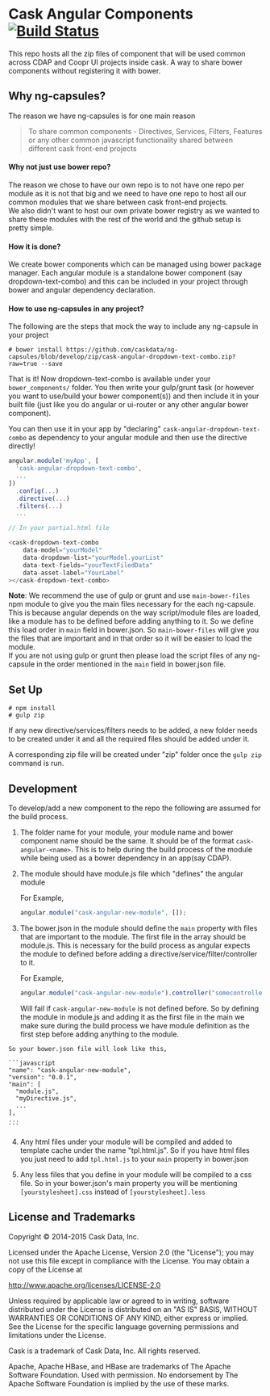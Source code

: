 # Cask Angular Components [![Build Status](https://travis-ci.org/caskdata/ng-capsules.svg)](https://travis-ci.org/caskdata/ng-capsules)

  This repo hosts all the zip files of component that will be used common
  across CDAP and Coopr UI projects inside cask. A way to share bower components
  without registering it with bower.

## Why ng-capsules?

  The reason we have ng-capsules is for one main reason

  > To share common components - Directives, Services, Filters, Features or any other common
    javascript functionality shared between different cask front-end projects

#### Why not just use bower repo?

  The reason we chose to have our own repo is to not have one repo per module as it is not that big and
  we need to have one repo to host all our common modules that we share between cask front-end projects. <br />
  We also didn't want to host our own private bower registry as we wanted to share these modules with the rest of the world and the github setup is pretty simple.

#### How it is done?

  We create bower components which can be managed using bower package manager.
  Each angular module is a standalone bower component (say dropdown-text-combo) and this can be included
  in your project through bower and angular dependency declaration.

#### How to use ng-capsules in any project?

  The following are the steps that mock the way to include any ng-capsule in your project

    # bower install https://github.com/caskdata/ng-capsules/blob/develop/zip/cask-angular-dropdown-text-combo.zip?raw=true --save

  That is it! Now dropdown-text-combo is available under your ```bower_components/``` folder.
  You then write your gulp/grunt task (or however you want to use/build your bower component(s)) and then include it in your built file (just like you do angular or ui-router or any other angular bower component).

  You can then use it in your app by "declaring" ```cask-angular-dropdown-text-combo``` as dependency to your angular module and then use the directive directly!

  ```javascript
  angular.module('myApp', [
    'cask-angular-dropdown-text-combo',
    ...
  ])
    .config(...)
    .directive(...)
    .filters(...)
    ...

  // In your partial.html file

  <cask-dropdown-text-combo
      data-model="yourModel"
      data-dropdown-list="yourModel.yourList"
      data-text-fields="yourTextFiledData"
      data-asset-label="YourLabel"
  ></cask-dropdown-text-combo>
  ```

**Note**: We recommend the use of gulp or grunt and use ```main-bower-files``` npm module to give you the main files necessary for the each ng-capsule. This is because angular depends on the way script/module files are loaded, like a module has to be defined before adding anything to it. So we define this load order in ```main``` field in bower.json. So ```main-bower-files``` will give you the files that are important and in that order so it will be easier to load the module.
<br />
If you are not using gulp or grunt then please load the script files of any ng-capsule in the order mentioned in the ```main``` field in bower.json file.

## Set Up

    # npm install
    # gulp zip

  If any new directive/services/filters needs to be added, a new folder needs to
  be created under it and all the required files should be added under it.

  A corresponding zip file will be created under "zip" folder once
  the ```gulp zip``` command is run.

## Development

  To develop/add a new component to the repo the following are assumed for the build
  process.

  1. The folder name for your module, your module name and bower component name should
     be the same. It should be of the format ```cask-angular-<name>```. This is to help
     during the build process of the module while being used as a bower dependency in an app(say CDAP).

  2. The module should have module.js file which "defines" the angular module

     For Example,
     ```javascript
     angular.module("cask-angular-new-module", []);
     ```

  3. The bower.json in the module should define the ```main``` property with files that are
     important to the module. The first file in the array should be module.js.
     This is necessary for the build process as angular expects the module to defined
     before adding a directive/service/filter/controller to it.

     For Example,
     ```javascript
     angular.module("cask-angular-new-module").controller("somecontroller", function() {...})
     ```
     Will fail if ```cask-angular-new-module``` is not defined before. So by defining the module in module.js
     and adding it as the first file in the main we make sure during the build
     process we have module definition as the first step before adding anything
     to the module.

    So your bower.json file will look like this,

    ```javascript
    "name": "cask-angular-new-module",
    "version": "0.0.1",
    "main": [
      "module.js",
      "myDirective.js",
      ...
    ],
    ...
    ```

  4. Any html files under your module will be compiled and added to template cache
     under the name "tpl.html.js". So if you have html files you just need to add
     ```tpl.html.js``` to your ```main``` property in bower.json

  5. Any less files that you define in your module will be compiled to a css file.
     So in your bower.json's main property you will be mentioning ```[yourstylesheet].css```
     instead of ```[yourstylesheet].less```


 ## License and Trademarks


 Copyright © 2014-2015 Cask Data, Inc.

 Licensed under the Apache License, Version 2.0 (the "License"); you may not use this file except
 in compliance with the License. You may obtain a copy of the License at

 http://www.apache.org/licenses/LICENSE-2.0

 Unless required by applicable law or agreed to in writing, software distributed under the
 License is distributed on an "AS IS" BASIS, WITHOUT WARRANTIES OR CONDITIONS OF ANY KIND,
 either express or implied. See the License for the specific language governing permissions
 and limitations under the License.

 Cask is a trademark of Cask Data, Inc. All rights reserved.

 Apache, Apache HBase, and HBase are trademarks of The Apache Software Foundation. Used with
 permission. No endorsement by The Apache Software Foundation is implied by the use of these marks.
